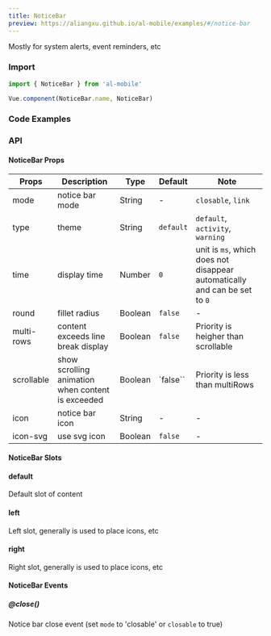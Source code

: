 ```yaml
---
title: NoticeBar
preview: https://aliangxu.github.io/al-mobile/examples/#/notice-bar
---
```


Mostly for system alerts, event reminders, etc

### Import

```javascript
import { NoticeBar } from 'al-mobile'

Vue.component(NoticeBar.name, NoticeBar)
```


### Code Examples
<!-- DEMO -->

### API

#### NoticeBar Props
|Props | Description | Type | Default | Note|
|----|-----|------|------|------|
|mode|notice bar mode|String|-|`closable`, `link`|
|type|theme|String|`default`|`default`, `activity`, `warning`|
|time|display time|Number|`0`|unit is `ms`, which does not disappear automatically and can be set to `0`|
|round|fillet radius|Boolean|`false`|-|
|multi-rows|content exceeds line break display|Boolean|`false`|Priority is heigher than scrollable|
|scrollable|show scrolling animation when content is exceeded|Boolean|`false``|Priority is less than multiRows|
|icon|notice bar icon|String|-|-|
|icon-svg|use svg icon|Boolean|`false`|-|

#### NoticeBar Slots

#### default
Default slot of content

#### left
Left slot, generally is used to place icons, etc

#### right
Right slot, generally is used to place icons, etc

#### NoticeBar Events

##### @close()
Notice bar close event (set `mode` to 'closable' or `closable` to true)
